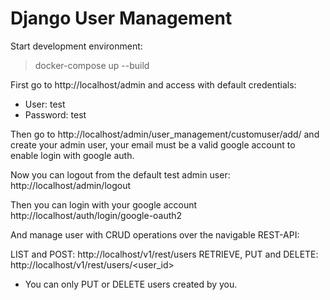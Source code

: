 # Django User Management

Start development environment:
>docker-compose up --build

First go to http://localhost/admin and access with default credentials:
* User: test
* Password: test

Then go to http://localhost/admin/user_management/customuser/add/
and create your admin user, your email must be a valid google account
to enable login with google auth.

Now you can logout from the default test admin user:
http://localhost/admin/logout

Then you can login with your google account
http://localhost/auth/login/google-oauth2

And manage user with CRUD operations over the navigable REST-API:

LIST and POST: http://localhost/v1/rest/users
RETRIEVE, PUT and DELETE: http://localhost/v1/rest/users/<user_id>

* You can only PUT or DELETE users created by you.